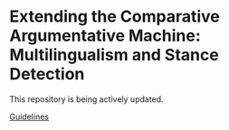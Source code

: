 # Extending the Comparative Argumentative Machine: Multilingualism and Stance Detection

This repository is being actively updated.

[Guidelines](https://github.com/webis-de/ratio24-multilingual-cam/tree/main/data/guidelines)
